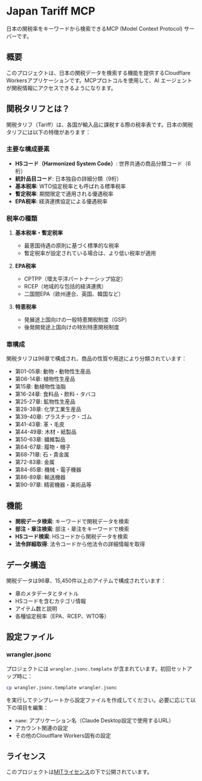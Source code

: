 # Japan Tariff MCP

日本の関税率をキーワードから検索できるMCP (Model Context Protocol) サーバーです。

## 概要

このプロジェクトは、日本の関税データを検索する機能を提供するCloudflare Workersアプリケーションです。MCPプロトコルを使用して、AI エージェントが関税情報にアクセスできるようになります。

## 関税タリフとは？

関税タリフ（Tariff）は、各国が輸入品に課税する際の税率表です。日本の関税タリフには以下の特徴があります：

### 主要な構成要素

- **HSコード（Harmonized System Code）**: 世界共通の商品分類コード（6桁）
- **統計品目コード**: 日本独自の詳細分類（9桁）
- **基本税率**: WTO協定税率とも呼ばれる標準税率
- **暫定税率**: 期間限定で適用される優遇税率
- **EPA税率**: 経済連携協定による優遇税率

### 税率の種類

1. **基本税率・暫定税率**

   - 最恵国待遇の原則に基づく標準的な税率
   - 暫定税率が設定されている場合は、より低い税率が適用

2. **EPA税率**

   - CPTPP（環太平洋パートナーシップ協定）
   - RCEP（地域的な包括的経済連携）
   - 二国間EPA（欧州連合、英国、韓国など）

3. **特恵税率**
   - 発展途上国向けの一般特恵関税制度（GSP）
   - 後発開発途上国向けの特別特恵関税制度

### 章構成

関税タリフは96章で構成され、商品の性質や用途により分類されています：

- 第01-05章: 動物・動物性生産品
- 第06-14章: 植物性生産品
- 第15章: 動植物性油脂
- 第16-24章: 食料品・飲料・タバコ
- 第25-27章: 鉱物性生産品
- 第28-38章: 化学工業生産品
- 第39-40章: プラスチック・ゴム
- 第41-43章: 革・毛皮
- 第44-49章: 木材・紙製品
- 第50-63章: 繊維製品
- 第64-67章: 履物・帽子
- 第68-71章: 石・貴金属
- 第72-83章: 金属
- 第84-85章: 機械・電子機器
- 第86-89章: 輸送機器
- 第90-97章: 精密機器・美術品等

## 機能

- **関税データ検索**: キーワードで関税データを検索
- **部注・章注検索**: 部注・章注をキーワードで検索
- **HSコード検索**: HSコードから関税データを検索
- **法令詳細取得**: 法令コードから他法令の詳細情報を取得

## データ構造

関税データは96章、15,450件以上のアイテムで構成されています：

- 章のメタデータとタイトル
- HSコードを含むカテゴリ情報
- アイテム数と説明
- 各種協定税率（EPA、RCEP、WTO等）


## 設定ファイル

### wrangler.jsonc

プロジェクトには `wrangler.jsonc.template` が含まれています。初回セットアップ時に：

```bash
cp wrangler.jsonc.template wrangler.jsonc
```

を実行してテンプレートから設定ファイルを作成してください。必要に応じて以下の項目を編集：

- `name`: アプリケーション名（Claude Desktop設定で使用するURL）
- アカウント関連の設定
- その他のCloudflare Workers固有の設定

## ライセンス

このプロジェクトは[MITライセンス](LICENSE)の下で公開されています。